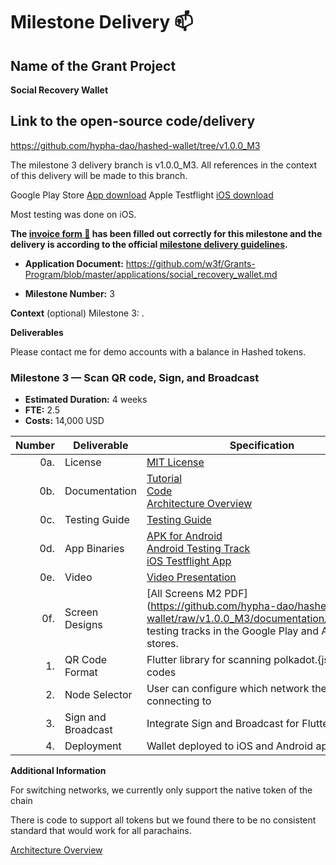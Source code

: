 # Milestone Delivery :mailbox:

## Name of the Grant Project
**Social Recovery Wallet**

## Link to the open-source code/delivery

https://github.com/hypha-dao/hashed-wallet/tree/v1.0.0_M3

The milestone 3 delivery branch is v1.0.0_M3. All references in the context of this delivery will be made to this branch. 

Google Play Store [App download](https://play.google.com/apps/internaltest/4701631300800602818)
Apple Testflight [iOS download](https://testflight.apple.com/join/NKhGqqxE)

Most testing was done on iOS. 


**The [invoice form :pencil:](https://docs.google.com/forms/d/e/1FAIpQLSfmNYaoCgrxyhzgoKQ0ynQvnNRoTmgApz9NrMp-hd8mhIiO0A/viewform) has been filled out correctly for this milestone and the delivery is according to the official [milestone delivery guidelines](https://github.com/w3f/Grants-Program/blob/master/docs/milestone-deliverables-guidelines.md).**  

* **Application Document:** https://github.com/w3f/Grants-Program/blob/master/applications/social_recovery_wallet.md

* **Milestone Number:** 3

**Context** (optional)
Milestone 3: . 

**Deliverables**

Please contact me for demo accounts with a balance in Hashed tokens. 

### Milestone 3 — Scan QR code, Sign, and Broadcast

- **Estimated Duration:** 4 weeks
- **FTE:**  2.5
- **Costs:** 14,000 USD

| Number | Deliverable | Specification |
| -----: | ----------- | ------------- |
| 0a. | License | [MIT License](https://github.com/hypha-dao/hashed-wallet/blob/v1.0.0_M3/LICENSE) | 
| 0b. | Documentation | [Tutorial](https://github.com/hypha-dao/hashed-wallet/blob/v1.0.0_M3/documentation/tutorial.md) <BR> [Code](https://github.com/hypha-dao/hashed-wallet/tree/v1.0.0_M3/)  <BR> [Architecture Overview](https://github.com/hypha-dao/hashed-wallet/blob/v1.0.0_M3/documentation/architecture.md) | Install instructions <BR> Source code <BR> Architecture
| 0c. | Testing Guide | [Testing Guide](https://github.com/hypha-dao/hashed-wallet/blob/v1.0.0_M3/documentation/testing_guide.md) | Note: Contact me for demo account with a token balance to test the recovery API calls. 
| 0d. | App Binaries | [APK for Android](https://github.com/hypha-dao/hashed-wallet/releases/tag/1.0.0_M2) <BR> [Android Testing Track](https://play.google.com/apps/internaltest/4701631300800602818) <BR> [iOS Testflight App](https://testflight.apple.com/join/NKhGqqxE) |
| 0e. | Video | [Video Presentation](https://github.com/hypha-dao/hashed-wallet/blob/v1.0.0_M3/documentation/videos/milestone_3_delivery.md) |
| 0f. | Screen Designs | [All Screens M2 PDF](https://github.com/hypha-dao/hashed-wallet/raw/v1.0.0_M3/documentation/respective testing tracks in the Google Play and Apple App stores. |
| 1. | QR Code Format | Flutter library for scanning polkadot.{js} QR codes |  
| 2. | Node Selector | User can configure which network they are connecting to |  
| 3. | Sign and Broadcast | Integrate Sign and Broadcast for Flutter |  
| 4. | Deployment | Wallet deployed to iOS and Android app stores |  

**Additional Information**

For switching networks, we currently only support the native token of the chain

There is code to support all tokens but we found there to be no consistent standard that would work for all parachains. 

[Architecture Overview](https://github.com/hypha-dao/hashed-wallet/blob/v1.0.0_M2/documentation/architecture.md)
